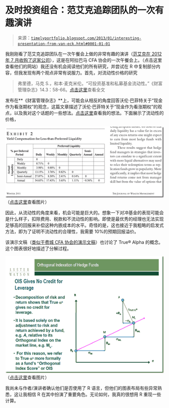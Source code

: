 <!--yml

类别：未分类

日期：2024-05-18 15:01:56

-->

# 及时投资组合：范艾克追踪团队的一次有趣演讲

> 来源：[`timelyportfolio.blogspot.com/2013/01/interesting-presentation-from-van-eck.html#0001-01-01`](http://timelyportfolio.blogspot.com/2013/01/interesting-presentation-from-van-eck.html#0001-01-01)

我刚刚看了范艾克追踪团队在一次午餐会上做的非常有趣的演讲（[范艾克在 2012 年 7 月收购了这家公司](http://www.opalesque.com/industry-updates/2701/after-acquiring-hedge-fund-beta-business-and-team.html)），这是在阿拉巴马 CFA 协会的一次午餐会上。（点击这里查看他们的网站）我还没有机会阅读他们的所有研究，并尝试在 R 中复制部分内容，但我发现有两个观点非常有说服力。首先，对流动性价格的研究

> 弗里德，马克 S.，和本·麦克米伦。“可投资基准和私募基金流动性。”《财富管理杂志》14.3：58-66。[点击这里](http://www.iinews.com/site/pdfs/JWM_Winter2011_LysterWatson.pdf)查看全文

发布在**《财富管理杂志》**上，可能会从相反的角度回答沃伦·巴菲特关于“现金作为看涨期权”的观念，这篇文章描述了沃伦·巴菲特关于“现金作为看涨期权”的观点，以及我对这个话题的一些想法。[点击这里](http://timelyportfolio.blogspot.com/2012/11/cashopportunity-lost-or-opportunity.html)查看我的想法。下面展示了流动性的价格，

![image](img/5aa8e35c30536abaee1f0df77759a36f.png "image")（[点击这里](http://www.iinews.com/site/pdfs/JWM_Winter2011_LysterWatson.pdf)查看图片）

因此，从流动性的角度来看，机会可能是巨大的。想象一下对冲基金的表现可能会是什么样子，扣除费用、税款和不流动性的影响。即使是最优秀的经理也无法实现足够高的回报来补偿这种内嵌成本的水平。奇怪的是，这也接近于我粗略的启发式方法，即为了证明不流动性的合理性，我需要 10%的预期回报溢价。

该演示文稿（[类似于费城 CFA 协会的演示文稿](http://www.cfasociety.org/pittsburgh/Linked%20Files/Dec_11_LW%20Investible%20Benchmarks%20and%20Hedge%20Fund%20Liquidity%20pdf.pdf)）也讨论了 True® Alpha 的概念。这个图表很好地描述了分解过程。

![image](img/67765ec547624fadfebc03b1d460c520.png "image")（[点击这里](https://blogger.googleusercontent.com/img/b/R29vZ2xl/AVvXsEjplGLP-dSnTu4Bj567QI4MCXWAFo1Fo_KjzyoySLSPRtPfaJj3SL6zQDcrPmeeA-d3WAPX0V7E4ZNVF_UWsKIMhV5-sIFDmCrtaawZbClUwAJnSeBU8A1PTHlFFvuI5Oe98tcgttSLIw/s1600-h/image%25255B13%25255D.png)查看图片）

我尚未与作者/演讲者确认他们是否使用了 R 语言，但他们的图表布局有些异常熟悉，这让我相信 R 在其中扮演了重要角色。无论如何，我真的很想用 R 重现一些计算。
